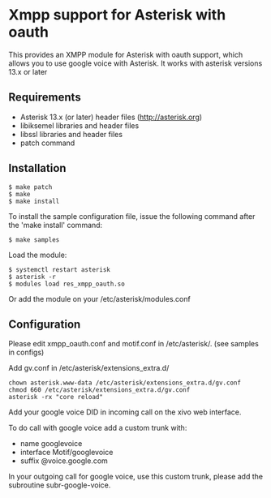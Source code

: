 Xmpp support for Asterisk with oauth
====================================

This provides an XMPP module for Asterisk with oauth support, which allows you to use
google voice with Asterisk.
It works with asterisk versions 13.x or later

Requirements
------------
- Asterisk 13.x (or later) header files (http://asterisk.org)
- libiksemel libraries and header files
- libssl libraries and header files
- patch command

Installation
------------

    $ make patch
    $ make
    $ make install

To install the sample configuration file, issue the following command after
the 'make install' command:

    $ make samples

Load the module:

    $ systemctl restart asterisk
    $ asterisk -r
    $ modules load res_xmpp_oauth.so

Or add the module on your /etc/asterisk/modules.conf

Configuration
-------------

Please edit xmpp_oauth.conf and motif.conf in /etc/asterisk/. (see samples in configs)

Add gv.conf in /etc/asterisk/extensions_extra.d/

    chown asterisk.www-data /etc/asterisk/extensions_extra.d/gv.conf
    chmod 660 /etc/asterisk/extensions_extra.d/gv.conf
    asterisk -rx "core reload"

Add your google voice DID in incoming call on the xivo web interface.

To do call with google voice add a custom trunk with:

 * name googlevoice
 * interface Motif/googlevoice
 * suffix @voice.google.com

In your outgoing call for google voice, use this custom trunk, please add the subroutine subr-google-voice.
